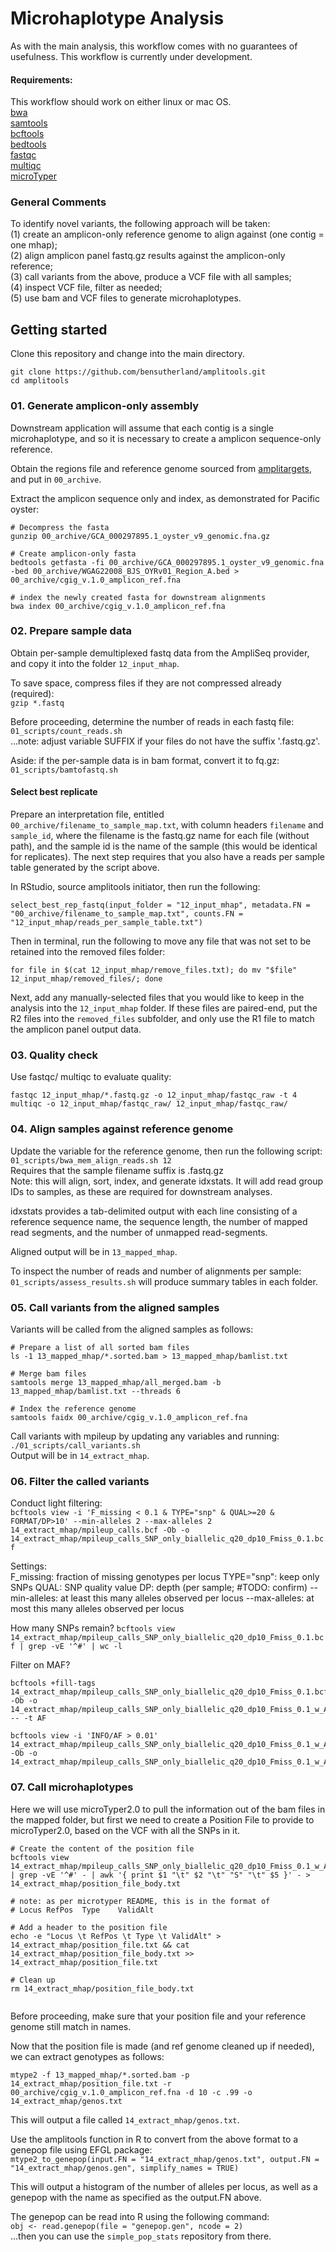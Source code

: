 # Microhaplotype Analysis
As with the main analysis, this workflow comes with no guarantees of usefulness. This workflow is currently under development.       

#### Requirements: ####
This workflow should work on either linux or mac OS.      
[bwa](https://github.com/lh3/bwa)       
[samtools](https://samtools.sourceforge.net)      
[bcftools](https://samtools.github.io/bcftools/bcftools.html)       
[bedtools](https://bedtools.readthedocs.io/en/latest/)        
[fastqc](https://www.bioinformatics.babraham.ac.uk/projects/fastqc/)      
[multiqc](https://multiqc.info)    
[microTyper](https://github.com/delomast/microTyper)      


### General Comments ###
To identify novel variants, the following approach will be taken:      
(1) create an amplicon-only reference genome to align against (one contig = one mhap);      
(2) align amplicon panel fastq.gz results against the amplicon-only reference;       
(3) call variants from the above, produce a VCF file with all samples;       
(4) inspect VCF file, filter as needed;      
(5) use bam and VCF files to generate microhaplotypes.      


## Getting started ##
Clone this repository and change into the main directory.      
```
git clone https://github.com/bensutherland/amplitools.git
cd amplitools

```

### 01. Generate amplicon-only assembly ###
Downstream application will assume that each contig is a single microhaplotype, and so it is necessary to create a amplicon sequence-only reference.      

Obtain the regions file and reference genome sourced from [amplitargets](https://github.com/bensutherland/amplitargets), and put in `00_archive`.     

Extract the amplicon sequence only and index, as demonstrated for Pacific oyster:     
```
# Decompress the fasta
gunzip 00_archive/GCA_000297895.1_oyster_v9_genomic.fna.gz      

# Create amplicon-only fasta  
bedtools getfasta -fi 00_archive/GCA_000297895.1_oyster_v9_genomic.fna -bed 00_archive/WGAG22008_BJS_OYRv01_Region_A.bed > 00_archive/cgig_v.1.0_amplicon_ref.fna

# index the newly created fasta for downstream alignments
bwa index 00_archive/cgig_v.1.0_amplicon_ref.fna

```       


### 02. Prepare sample data ###
Obtain per-sample demultiplexed fastq data from the AmpliSeq provider, and copy it into the folder `12_input_mhap`.         

To save space, compress files if they are not compressed already (required):     
`gzip *.fastq`    

Before proceeding, determine the number of reads in each fastq file:       
`01_scripts/count_reads.sh`       
...note: adjust variable SUFFIX if your files do not have the suffix '.fastq.gz'.       

Aside: if the per-sample data is in bam format, convert it to fq.gz:     
`01_scripts/bamtofastq.sh`      

#### Select best replicate
Prepare an interpretation file, entitled `00_archive/filename_to_sample_map.txt`, with column headers `filename` and `sample_id`, where the filename is the fastq.gz name for each file (without path), and the sample id is the name of the sample (this would be identical for replicates). The next step requires that you also have a reads per sample table generated by the script above.    

In RStudio, source amplitools initiator, then run the following:      
```
select_best_rep_fastq(input_folder = "12_input_mhap", metadata.FN = "00_archive/filename_to_sample_map.txt", counts.FN = "12_input_mhap/reads_per_sample_table.txt")         
```

Then in terminal, run the following to move any file that was not set to be retained into the removed files folder:     
```
for file in $(cat 12_input_mhap/remove_files.txt); do mv "$file" 12_input_mhap/removed_files/; done
```

Next, add any manually-selected files that you would like to keep in the analysis into the `12_input_mhap` folder. If these files are paired-end, put the R2 files into the `removed_files` subfolder, and only use the R1 file to match the amplicon panel output data.    


### 03. Quality check ###
Use fastqc/ multiqc to evaluate quality:      
```
fastqc 12_input_mhap/*.fastq.gz -o 12_input_mhap/fastqc_raw -t 4 
multiqc -o 12_input_mhap/fastqc_raw/ 12_input_mhap/fastqc_raw/    
``` 

### 04. Align samples against reference genome ### 
Update the variable for the reference genome, then run the following script:       
`01_scripts/bwa_mem_align_reads.sh 12`       
Requires that the sample filename suffix is .fastq.gz     
Note: this will align, sort, index, and generate idxstats. It will add read group IDs to samples, as these are required for downstream analyses.      

idxstats provides a tab-delimited output with each line consisting of a reference sequence name, the sequence length, the number of mapped read segments, and the number of unmapped read-segments.     

Aligned output will be in `13_mapped_mhap`.       

To inspect the number of reads and number of alignments per sample:    
`01_scripts/assess_results.sh` will produce summary tables in each folder.     


### 05. Call variants from the aligned samples ###
Variants will be called from the aligned samples as follows:      
```
# Prepare a list of all sorted bam files
ls -1 13_mapped_mhap/*.sorted.bam > 13_mapped_mhap/bamlist.txt

# Merge bam files
samtools merge 13_mapped_mhap/all_merged.bam -b 13_mapped_mhap/bamlist.txt --threads 6

# Index the reference genome
samtools faidx 00_archive/cgig_v.1.0_amplicon_ref.fna      

```

Call variants with mpileup by updating any variables and running:       
`./01_scripts/call_variants.sh`     
Output will be in `14_extract_mhap`.         


### 06. Filter the called variants ###
Conduct light filtering:     
`bcftools view -i 'F_missing < 0.1 & TYPE="snp" & QUAL>=20 & FORMAT/DP>10' --min-alleles 2 --max-alleles 2 14_extract_mhap/mpileup_calls.bcf -Ob -o 14_extract_mhap/mpileup_calls_SNP_only_biallelic_q20_dp10_Fmiss_0.1.bcf`

Settings:   
F_missing:      fraction of missing genotypes per locus
TYPE="snp":     keep only SNPs
QUAL:           SNP quality value
DP:             depth (per sample; #TODO: confirm)
--min-alleles:  at least this many alleles observed per locus
--max-alleles:  at most this many alleles observed per locus

How many SNPs remain? 
`bcftools view 14_extract_mhap/mpileup_calls_SNP_only_biallelic_q20_dp10_Fmiss_0.1.bcf | grep -vE '^#' | wc -l`      

Filter on MAF?     
```
bcftools +fill-tags 14_extract_mhap/mpileup_calls_SNP_only_biallelic_q20_dp10_Fmiss_0.1.bcf -Ob -o 14_extract_mhap/mpileup_calls_SNP_only_biallelic_q20_dp10_Fmiss_0.1_w_AF.bcf  -- -t AF

bcftools view -i 'INFO/AF > 0.01' 14_extract_mhap/mpileup_calls_SNP_only_biallelic_q20_dp10_Fmiss_0.1_w_AF.bcf -Ob -o 14_extract_mhap/mpileup_calls_SNP_only_biallelic_q20_dp10_Fmiss_0.1_w_AF_maf0.01.bcf
```



### 07. Call microhaplotypes ###
Here we will use microTyper2.0 to pull the information out of the bam files in the mapped folder, but first we need to create a Position File to provide to microTyper2.0, based on the VCF with all the SNPs in it.         

```
# Create the content of the position file
bcftools view 14_extract_mhap/mpileup_calls_SNP_only_biallelic_q20_dp10_Fmiss_0.1_w_AF_maf0.01.bcf | grep -vE '^#' - | awk '{ print $1 "\t" $2 "\t" "S" "\t" $5 }' - > 14_extract_mhap/position_file_body.txt

# note: as per microtyper README, this is in the format of 
# Locus	RefPos	Type	ValidAlt 

# Add a header to the position file
echo -e "Locus \t RefPos \t Type \t ValidAlt" > 14_extract_mhap/position_file.txt && cat 14_extract_mhap/position_file_body.txt >> 14_extract_mhap/position_file.txt

# Clean up
rm 14_extract_mhap/position_file_body.txt
 
```

Before proceeding, make sure that your position file and your reference genome still match in names.    


Now that the position file is made (and ref genome cleaned up if needed), we can extract genotypes as follows:     
```
mtype2 -f 13_mapped_mhap/*.sorted.bam -p 14_extract_mhap/position_file.txt -r 00_archive/cgig_v.1.0_amplicon_ref.fna -d 10 -c .99 -o 14_extract_mhap/genos.txt
```

This will output a file called `14_extract_mhap/genos.txt`.           

Use the amplitools function in R to convert from the above format to a genepop file using EFGL package:     
`mtype2_to_genepop(input.FN = "14_extract_mhap/genos.txt", output.FN = "14_extract_mhap/genos.gen", simplify_names = TRUE)`          

This will output a histogram of the number of alleles per locus, as well as a genepop with the name as specified as the output.FN above.      

The genepop can be read into R using the following command:     
`obj <- read.genepop(file = "genepop.gen", ncode = 2)`      
...then you can use the `simple_pop_stats` repository from there.     

